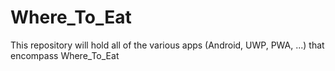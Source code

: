 # Where_To_Eat
This repository will hold all of the various apps (Android, UWP, PWA, ...) that encompass Where_To_Eat
